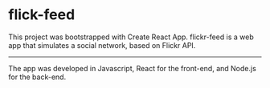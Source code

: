 # flick-feed

This project was bootstrapped with Create React App.
flickr-feed is a web app that simulates a social network, based on Flickr API.
________________________________________

The app was developed in Javascript, React for the front-end, and Node.js for the back-end.

